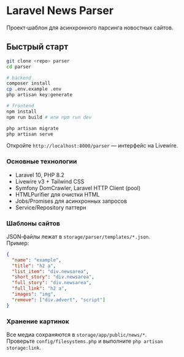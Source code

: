 # Laravel News Parser

Проект‑шаблон для асинхронного парсинга новостных сайтов.

## Быстрый старт

```bash
git clone <repo> parser
cd parser

# backend
composer install
cp .env.example .env
php artisan key:generate

# frontend
npm install
npm run build # или npm run dev

php artisan migrate
php artisan serve
```

Откройте `http://localhost:8000/parser` — интерфейс на Livewire.

### Основные технологии
* Laravel 10, PHP 8.2
* Livewire v3 + Tailwind CSS
* Symfony DomCrawler, Laravel HTTP Client (pool)  
* HTMLPurifier для очистки HTML  
* Jobs/Promises для асинхронных запросов  
* Service/Repository паттерн

### Шаблоны сайтов

JSON‑файлы лежат в `storage/parser/templates/*.json`.  
Пример:

```json
{
  "name": "example",
  "title": "h2 a",
  "list_item": "div.newsarea",
  "short_story": "div.newsarea",
  "full_story": "div.newsarea",
  "full_link": "h2 a",
  "images": "img",
  "remove": ["div.advert", "script"]
}
```

### Хранение картинок

Все медиа сохраняются в `storage/app/public/news/*`.  
Проверьте `config/filesystems.php` и выполните `php artisan storage:link`.
